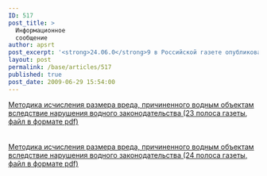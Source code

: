 ```yaml
---
ID: 517
post_title: >
  Информационное
  сообщение
author: apsrt
post_excerpt: '<strong>24.06.0</strong>9 в Российской газете опубликован <a href="http://www.apsrt.ru/docs/rp5.doc"><span style="text-decoration:underline;">Приказ</span></a> Министерства природных ресурсов и экологии Российской Федерации от 13 апреля 2009 г. №87  Об утверждении Методики исчисления размера вреда, причиненного водным объектам вследствие нарушения водного законодательства'
layout: post
permalink: /base/articles/517
published: true
post_date: 2009-06-29 15:54:00
---
```

<a href="http://www.apsrt.ru/docs/a23.pdf"><span style="text-decoration:underline;"> Методика исчисления размера вреда, причиненного водным объектам вследствие нарушения водного законодательства (23 полоса газеты, файл в формате pdf) </span></a><br />
<br />
<br />
<a href="http://www.apsrt.ru/docs/a24.pdf"><span style="text-decoration:underline;"> Методика исчисления размера вреда, причиненного водным объектам вследствие нарушения водного законодательства (24 полоса газеты, файл в формате pdf) </span></a>